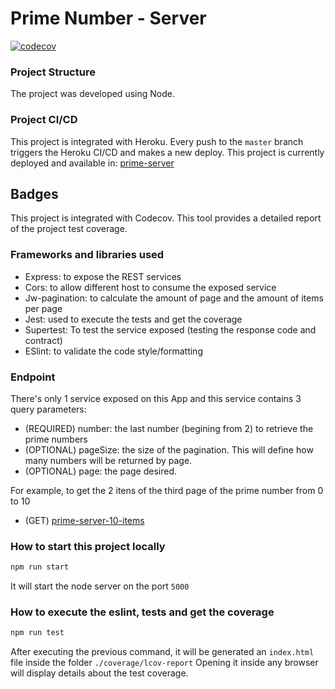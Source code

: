 # Prime Number - Server

[![codecov](https://codecov.io/gh/dianadiasds/prime-server/branch/master/graph/badge.svg)](https://codecov.io/gh/dianadiasds/prime-server)

### Project Structure

The project was developed using Node.

### Project CI/CD 
This project is integrated with Heroku. Every push to the `master` branch triggers the Heroku CI/CD and makes a new deploy.
This project is currently deployed and available in: [prime-server](https://prime-server.herokuapp.com)

## Badges
This project is integrated with Codecov. This tool provides a detailed report of the project test coverage.
    
### Frameworks and libraries used

- Express: to expose the REST services
- Cors: to allow different host to consume the exposed service
- Jw-pagination: to calculate the amount of page and the amount of items per page
- Jest: used to execute the tests and get the coverage
- Supertest: To test the service exposed (testing the response code and contract) 
- ESlint: to validate the code style/formatting

### Endpoint
There's only 1 service exposed on this App and this service contains 3 query parameters:
- (REQUIRED) number: the last number (begining from 2) to retrieve the prime numbers
- (OPTIONAL) pageSize: the size of the pagination. This will define how many numbers will be returned by page.
- (OPTIONAL) page: the page desired.

For example, to get the 2 itens of the third page of the prime number from 0 to 10

- (GET) [prime-server-10-items](https://prime-server.herokuapp.com/primenumber?number=10&pageSize=2&page=3)

### How to start this project locally
```sh 
npm run start
```
It will start the node server on the port `5000`
### How to execute the eslint, tests and get the coverage
```sh 
npm run test
```
After executing the previous command, it will be generated an `index.html` file inside the folder `./coverage/lcov-report`
Opening it inside any browser will display details about the test coverage.


